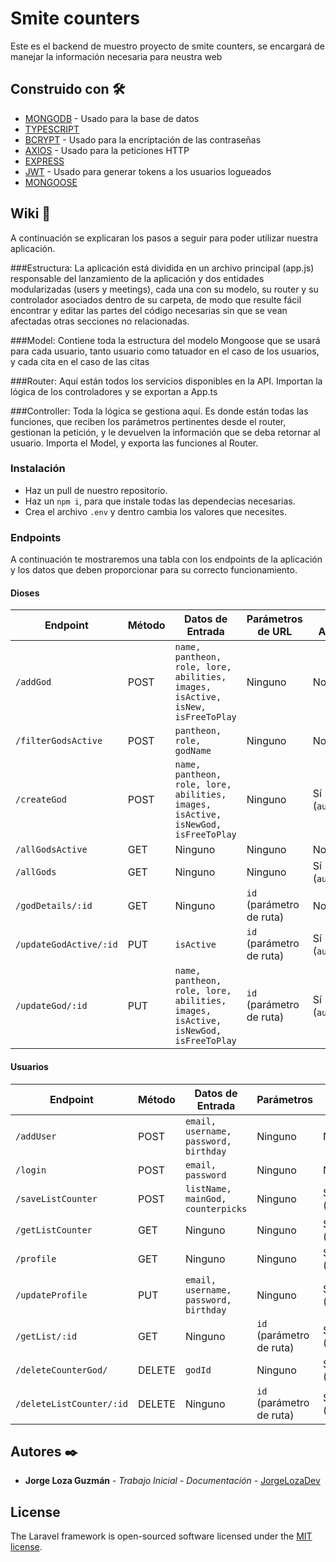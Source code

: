 # Smite counters

Este es el backend de muestro proyecto de smite counters, se encargará de manejar la información necesaria para neustra web

## Construido con 🛠️

* [MONGODB](https://www.mongodb.com/es) - Usado para la base de datos  
* [TYPESCRIPT](https://www.typescriptlang.org/) 
* [BCRYPT](https://www.npmjs.com/package/bcrypt)  - Usado para la encriptación de las contraseñas
* [AXIOS](https://axios-http.com/es/docs/intro)  - Usado para la peticiones HTTP
* [EXPRESS](https://expressjs.com/es/) 
* [JWT](https://jwt.io/) - Usado para generar tokens a los usuarios logueados
* [MONGOOSE](https://mongoosejs.com/) 

## Wiki 📖

A continuación se explicaran los pasos a seguir para poder utilizar nuestra aplicación.

###Estructura:
La aplicación está dividida en un archivo principal (app.js) responsable del lanzamiento de la aplicación y dos entidades modularizadas (users y meetings), cada una con su modelo, su router y su controlador asociados dentro de su carpeta, de modo que resulte fácil encontrar y editar las partes del código necesarias sin que se vean afectadas otras secciones no relacionadas.

###Model:
Contiene toda la estructura del modelo Mongoose que se usará para cada usuario, tanto usuario como tatuador en el caso de los usuarios, y cada cita en el caso de las citas

###Router:
Aquí están todos los servicios disponibles en la API. Importan la lógica de los controladores y se exportan a App.ts

###Controller:
Toda la lógica se gestiona aquí. Es donde están todas las funciones, que reciben los parámetros pertinentes desde el router, gestionan la petición, y le devuelven la información que se deba retornar al usuario. Importa el Model, y exporta las funciones al Router.

### Instalación

-   Haz un pull de nuestro repositorio.
-   Haz un `npm i`, para que instale todas las dependecias necesarias.
-   Crea el archivo `.env` y dentro cambia los valores que necesites.

### Endpoints
A continuación te mostraremos una tabla con los endpoints de la aplicación y los datos que deben proporcionar para su correcto funcionamiento.

#### Dioses
| Endpoint                  | Método | Datos de Entrada                       | Parámetros de URL                  | Requiere Autenticación        |
|---------------------------|--------|----------------------------------------|-----------------------------|-----------------------|
| `/addGod`                 | POST   | `name, pantheon, role, lore, abilities, images, isActive, isNew, isFreeToPlay` | Ninguno                     | No                    |
| `/filterGodsActive`       | POST   | `pantheon, role, godName`             | Ninguno                     | No                    |
| `/createGod`              | POST   | `name, pantheon, role, lore, abilities, images, isActive, isNewGod, isFreeToPlay` | Ninguno                     | Sí (`authMiddleware`) |
| `/allGodsActive`          | GET    | Ninguno                                | Ninguno                     | No                    |
| `/allGods`                | GET    | Ninguno                                | Ninguno                     | Sí (`authMiddleware`) |
| `/godDetails/:id`         | GET    | Ninguno                                | `id` (parámetro de ruta)   | No                    |
| `/updateGodActive/:id`    | PUT    | `isActive`                             | `id` (parámetro de ruta)   | Sí (`authMiddleware`) |
| `/updateGod/:id`          | PUT    | `name, pantheon, role, lore, abilities, images, isActive, isNewGod, isFreeToPlay` | `id` (parámetro de ruta)   | Sí (`authMiddleware`) |


#### Usuarios

| Endpoint                       | Método | Datos de Entrada                       | Parámetros         | Autenticación        |
|--------------------------------|--------|----------------------------------------|--------------------|-----------------------|
| `/addUser`                     | POST   | `email, username, password, birthday`   | Ninguno            | No                    |
| `/login`                       | POST   | `email, password`                      | Ninguno            | No                    |
| `/saveListCounter`             | POST   | `listName, mainGod, counterpicks`       | Ninguno            | Sí (`authMiddleware`) |
| `/getListCounter`              | GET    | Ninguno                                | Ninguno            | Sí (`authMiddleware`) |
| `/profile`                     | GET    | Ninguno                                | Ninguno            | Sí (`authMiddleware`) |
| `/updateProfile`               | PUT    | `email, username, password, birthday`   | Ninguno            | Sí (`authMiddleware`) |
| `/getList/:id`                  | GET    | Ninguno                                | `id` (parámetro de ruta) | Sí (`authMiddleware`) |
| `/deleteCounterGod/`           | DELETE | `godId`                                | Ninguno            | Sí (`authMiddleware`) |
| `/deleteListCounter/:id`        | DELETE | Ninguno                                | `id` (parámetro de ruta) | Sí (`authMiddleware`) |


## Autores ✒️


* **Jorge Loza Guzmán** - *Trabajo Inicial* -  *Documentación* - [JorgeLozaDev](https://github.com/JorgeLozaDev)



## License

The Laravel framework is open-sourced software licensed under the [MIT license](https://opensource.org/licenses/MIT).

